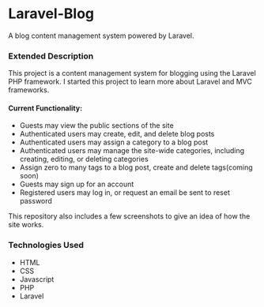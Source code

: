 # Laravel-Blog
A blog content management system powered by Laravel.

<h3>Extended Description</h3>
<p>This project is a content management system for blogging using the Laravel PHP framework. I started this project to learn more about Laravel and MVC frameworks.</p> 

<h4>Current Functionality:</h4>
<ul>
  <li>Guests may view the public sections of the site</li>
  <li>Authenticated users may create, edit, and delete blog posts</li>
  <li>Authenticated users may assign a category to a blog post</li>
  <li>Authenticated users may manage the site-wide categories, including creating, editing, or deleting categories</li>
  <li>Assign zero to many tags to a blog post, create and delete tags(coming soon)</li>
  <li>Guests may sign up for an account</li>
  <li>Registered users may log in, or request an email be sent to reset password</li>
</ul>

<p>This repository also includes a few screenshots to give an idea of how the site works.</p>

<h3>Technologies Used</h3>
<ul>
  <li>HTML</li>
  <li>CSS</li>
  <li>Javascript</li>
  <li>PHP</li>
  <li>Laravel</li>
</ul>
